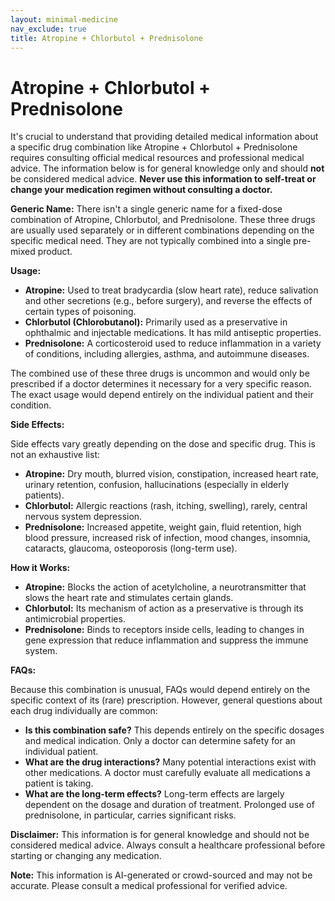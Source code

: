 ```yaml
---
layout: minimal-medicine
nav_exclude: true
title: Atropine + Chlorbutol + Prednisolone
---
```


# Atropine + Chlorbutol + Prednisolone

It's crucial to understand that providing detailed medical information about a specific drug combination like Atropine + Chlorbutol + Prednisolone requires consulting official medical resources and professional medical advice.  The information below is for general knowledge only and should **not** be considered medical advice.  **Never use this information to self-treat or change your medication regimen without consulting a doctor.**

**Generic Name:**  There isn't a single generic name for a fixed-dose combination of Atropine, Chlorbutol, and Prednisolone.  These three drugs are usually used separately or in different combinations depending on the specific medical need.  They are not typically combined into a single pre-mixed product.

**Usage:**

* **Atropine:**  Used to treat bradycardia (slow heart rate), reduce salivation and other secretions (e.g., before surgery), and reverse the effects of certain types of poisoning.
* **Chlorbutol (Chlorobutanol):** Primarily used as a preservative in ophthalmic and injectable medications. It has mild antiseptic properties.
* **Prednisolone:** A corticosteroid used to reduce inflammation in a variety of conditions, including allergies, asthma, and autoimmune diseases.

The combined use of these three drugs is uncommon and would only be prescribed if a doctor determines it necessary for a very specific reason.  The exact usage would depend entirely on the individual patient and their condition.

**Side Effects:**

Side effects vary greatly depending on the dose and specific drug.  This is not an exhaustive list:

* **Atropine:** Dry mouth, blurred vision, constipation, increased heart rate, urinary retention, confusion, hallucinations (especially in elderly patients).
* **Chlorbutol:**  Allergic reactions (rash, itching, swelling), rarely, central nervous system depression.
* **Prednisolone:**  Increased appetite, weight gain, fluid retention, high blood pressure, increased risk of infection, mood changes, insomnia, cataracts, glaucoma, osteoporosis (long-term use).


**How it Works:**

* **Atropine:** Blocks the action of acetylcholine, a neurotransmitter that slows the heart rate and stimulates certain glands.
* **Chlorbutol:**  Its mechanism of action as a preservative is through its antimicrobial properties.
* **Prednisolone:**  Binds to receptors inside cells, leading to changes in gene expression that reduce inflammation and suppress the immune system.


**FAQs:**

Because this combination is unusual, FAQs would depend entirely on the specific context of its (rare) prescription.  However, general questions about each drug individually are common:

* **Is this combination safe?**  This depends entirely on the specific dosages and medical indication.  Only a doctor can determine safety for an individual patient.
* **What are the drug interactions?**  Many potential interactions exist with other medications.  A doctor must carefully evaluate all medications a patient is taking.
* **What are the long-term effects?** Long-term effects are largely dependent on the dosage and duration of treatment.  Prolonged use of prednisolone, in particular, carries significant risks.


**Disclaimer:** This information is for general knowledge and should not be considered medical advice.  Always consult a healthcare professional before starting or changing any medication.


**Note:** This information is AI-generated or crowd-sourced and may not be accurate. Please consult a medical professional for verified advice.